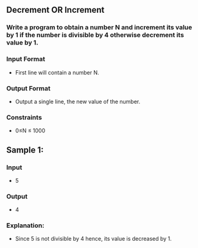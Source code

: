 ## Decrement OR Increment
### Write a program to obtain a number N and increment its value by 1 if the number is divisible by 4 otherwise decrement its value by 1.

### Input Format
- First line will contain a number N.

### Output Format
- Output a single line, the new value of the number.

### Constraints
- 0≤N ≤ 1000

## Sample 1:
### Input
- 5
### Output
- 4
### Explanation:
- Since 5 is not divisible by 4 hence, its value is decreased by 1.
